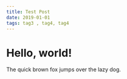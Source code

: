 ```yaml
---
title: Test Post
date: 2019-01-01
tags: tag3 , tag4, tag4
---
```


# Hello, world!

The quick brown fox jumps over the lazy dog.
